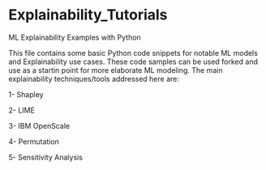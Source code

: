 # Explainability_Tutorials
ML Explainability Examples with Python

This file contains some basic Python code snippets for notable ML models and Explainability use cases.
These code samples can be used forked and use as a startin point for more elaborate ML modeling.
The main explainability techniques/tools addressed here are:

1- Shapley

2- LIME

3- IBM OpenScale

4- Permutation

5- Sensitivity Analysis
